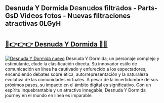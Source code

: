 ## Desnuda Y Dormida D𝚎sn𝚞dos filtr𝚊dos - Parts-GsD Vid𝚎os f𝚘tos - N𝚞evas filtr𝚊ciones atr𝚊ctivas 0LGyH

# <h2><a href="http://mbcn6c.tromn.icu/?c=Desnuda+Y+Dormida">🔗👉👉👉 Desnuda Y Dormida 🔗🔗</a></h2>

[![Desnuda Y Dormida nuevo](https://i.imgur.com/pEAQMta.gif)](http://mbcn6c.tromn.icu/?c=Desnuda+Y+Dormida)
Desnuda Y Dormida, un personaje complejo y estimulante, elude la clasificación directa. Su innovador estilo de comunicación en línea ha cautivado y enfurecido a los espectadores, encendiendo debates sobre ética, autorrepresentación y la naturaleza evolutiva de las comunidades virtuales. A pesar de la incertidumbre de sus próximos pasos, su impacto en el ámbito digital es significativo. Con un espíritu inquebrantable y un atractivo innegable, Desnuda Y Dormida journey en el mundo en línea es imparable.
